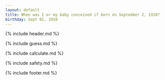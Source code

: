 ```yaml
---
layout: default
title: When was I or my baby conceived if born on September 2, 1910?
birthday: Sept 02, 1910
---
```


{% include header.md %}

{% include guess.md %}

{% include calculate.md %}

{% include safety.md %}

{% include footer.md %}



